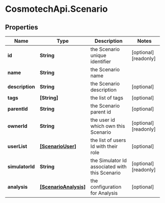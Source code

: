 # CosmotechApi.Scenario

## Properties

Name | Type | Description | Notes
------------ | ------------- | ------------- | -------------
**id** | **String** | the Scenario unique identifier | [optional] [readonly] 
**name** | **String** | the Scenario name | 
**description** | **String** | the Scenario description | [optional] 
**tags** | **[String]** | the list of tags | [optional] 
**parentId** | **String** | the Scenario parent id | [optional] 
**ownerId** | **String** | the user id which own this Scenario | [optional] [readonly] 
**userList** | [**[ScenarioUser]**](ScenarioUser.md) | the list of users Id with their role | [optional] 
**simulatorId** | **String** | the Simulator Id associated with this Scenario | [optional] [readonly] 
**analysis** | [**[ScenarioAnalysis]**](ScenarioAnalysis.md) | the configuration for Analysis | [optional] 


